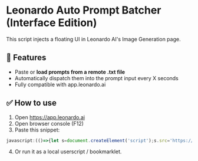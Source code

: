# Leonardo Auto Prompt Batcher (Interface Edition)

This script injects a floating UI in Leonardo AI's Image Generation page.

## 🧠 Features

- Paste or **load prompts from a remote .txt file**
- Automatically dispatch them into the prompt input every X seconds
- Fully compatible with app.leonardo.ai

## ✅ How to use

1. Open https://app.leonardo.ai
2. Open browser console (F12)
3. Paste this snippet:

```javascript
javascript:(()=>{let s=document.createElement('script');s.src='https://cdn.jsdelivr.net/gh/groo78700/leonardo-batcher@main/auto-batch-interface.js';document.body.appendChild(s);})()
```

4. Or run it as a local userscript / bookmarklet.
